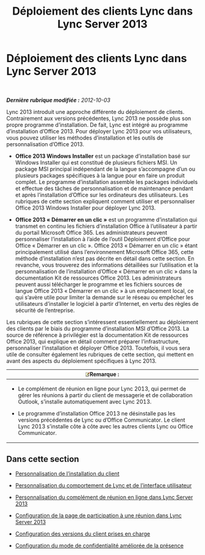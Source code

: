 ﻿---
title: Déploiement des clients Lync dans Lync Server 2013
TOCTitle: Déploiement des clients Lync dans Lync Server 2013
ms:assetid: 3d10abf2-d484-4fa0-8f10-4a5f9dfba4f5
ms:mtpsurl: https://technet.microsoft.com/fr-fr/library/JJ204827(v=OCS.15)
ms:contentKeyID: 49296958
ms.date: 05/20/2016
mtps_version: v=OCS.15
ms.translationtype: HT
---

# Déploiement des clients Lync dans Lync Server 2013

 

_**Dernière rubrique modifiée :** 2012-10-03_

Lync 2013 introduit une approche différente du déploiement de clients. Contrairement aux versions précédentes, Lync 2013 ne possède plus son propre programme d’installation. De fait, Lync est intégré au programme d’installation d’Office 2013. Pour déployer Lync 2013 pour vos utilisateurs, vous pouvez utiliser les méthodes d’installation et les outils de personnalisation d’Office 2013.

  - **Office 2013 Windows Installer** est un package d’installation basé sur Windows Installer qui est constitué de plusieurs fichiers MSI. Un package MSI principal indépendant de la langue s’accompagne d’un ou plusieurs packages spécifiques à la langue pour en faire un produit complet. Le programme d’installation assemble les packages individuels et effectue des tâches de personnalisation et de maintenance pendant et après l’installation d’Office sur les ordinateurs des utilisateurs. Les rubriques de cette section expliquent comment utiliser et personnaliser Office 2013 Windows Installer pour déployer Lync 2013.

  - **Office 2013 « Démarrer en un clic »** est un programme d’installation qui transmet en continu les fichiers d’installation Office à l’utilisateur à partir du portail Microsoft Office 365. Les administrateurs peuvent personnaliser l’installation à l’aide de l’outil Déploiement d’Office pour Office « Démarrer en un clic ». Office 2013 « Démarrer en un clic » étant principalement utilisé dans l’environnement Microsoft Office 365, cette méthode d’installation n’est pas décrite en détail dans cette section. En revanche, vous trouverez des informations détaillées sur l’utilisation et la personnalisation de l’installation d’Office « Démarrer en un clic » dans la documentation Kit de ressources Office 2013. Les administrateurs peuvent aussi télécharger le programme et les fichiers sources de langue Office 2013 « Démarrer en un clic » à un emplacement local, ce qui s’avère utile pour limiter la demande sur le réseau ou empêcher les utilisateurs d’installer le logiciel à partir d’Internet, en vertu des règles de sécurité de l’entreprise.

Les rubriques de cette section s’intéressent essentiellement au déploiement des clients par le biais du programme d’installation MSI d’Office 2013. La source de référence à privilégier est la documentation Kit de ressources Office 2013, qui explique en détail comment préparer l’infrastructure, personnaliser l’installation et déployer Office 2013. Toutefois, il vous sera utile de consulter également les rubriques de cette section, qui mettent en avant des aspects du déploiement spécifiques à Lync 2013.

<table>
<colgroup>
<col style="width: 100%" />
</colgroup>
<thead>
<tr class="header">
<th><img src="images/Gg398920.note(OCS.15).gif" title="note" alt="note" />Remarque :</th>
</tr>
</thead>
<tbody>
<tr class="odd">
<td><ul>
<li><p>Le complément de réunion en ligne pour Lync 2013, qui permet de gérer les réunions à partir du client de messagerie et de collaboration Outlook, s’installe automatiquement avec Lync 2013.</p></li>
<li><p>Le programme d’installation Office 2013 ne désinstalle pas les versions précédentes de Lync ou d’Office Communicator. Le client Lync 2013 s’installe côte à côte avec les autres clients Lync ou Office Communicator.</p></li>
</ul></td>
</tr>
</tbody>
</table>


## Dans cette section

  - [Personnalisation de l’installation du client](lync-server-2013-customizing-client-installation.md)

  - [Personnalisation du comportement de Lync et de l’interface utilisateur](lync-server-2013-customizing-lync-behavior-and-the-user-interface.md)

  - [Personnalisation du complément de réunion en ligne dans Lync Server 2013](lync-server-2013-customizing-the-online-meeting-add-in.md)

  - [Configuration de la page de participation à une réunion dans Lync Server 2013](lync-server-2013-configuring-the-meeting-join-page.md)

  - [Configuration des versions du client prises en charge](lync-server-2013-configuring-supported-client-versions.md)

  - [Configuration du mode de confidentialité améliorée de la présence](lync-server-2013-configuring-enhanced-presence-privacy-mode.md)

